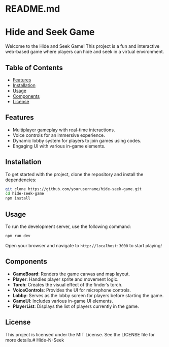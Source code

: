 # README.md

# Hide and Seek Game

Welcome to the Hide and Seek Game! This project is a fun and interactive web-based game where players can hide and seek in a virtual environment.

## Table of Contents

- [Features](#features)
- [Installation](#installation)
- [Usage](#usage)
- [Components](#components)
- [License](#license)

## Features

- Multiplayer gameplay with real-time interactions.
- Voice controls for an immersive experience.
- Dynamic lobby system for players to join games using codes.
- Engaging UI with various in-game elements.

## Installation

To get started with the project, clone the repository and install the dependencies:

```bash
git clone https://github.com/yourusername/hide-seek-game.git
cd hide-seek-game
npm install
```

## Usage

To run the development server, use the following command:

```bash
npm run dev
```

Open your browser and navigate to `http://localhost:3000` to start playing!

## Components

- **GameBoard**: Renders the game canvas and map layout.
- **Player**: Handles player sprite and movement logic.
- **Torch**: Creates the visual effect of the finder’s torch.
- **VoiceControls**: Provides the UI for microphone controls.
- **Lobby**: Serves as the lobby screen for players before starting the game.
- **GameUI**: Includes various in-game UI elements.
- **PlayerList**: Displays the list of players currently in the game.

## License

This project is licensed under the MIT License. See the LICENSE file for more details.#   H i d e - N - S e e k  
 